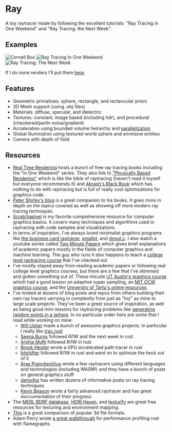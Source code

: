 # Ray

A toy raytracer made by following the excellent tutorials: "Ray Tracing in One Weekend" and "Ray Tracing: the Next Week".

## Examples

![Cornell Box](https://i.imgur.com/nRxOnPy.png)
![Ray Tracing In One Weekend](https://i.imgur.com/oCkkcKU.png)
![Ray Tracing: The Next Week](https://i.imgur.com/Vgl8uKd.png)

If I do more renders I'll put them [here](https://imgur.com/a/CIZrqYd).

## Features

- Geometric primatives: sphere, rectangle, and rectancular prism
- 3D Mesh support (using .obj files)
- Materials: diffuse, specular, and dielectric
- Textures: constant, image based (including hdr), and procedural (checkered/perlin noise/gradient)
- Acceleration using bounded volume heirarchy and [parallelization](https://github.com/rayon-rs/rayon)
- Global illumination using textured world sphere and emmisive entities
- Camera with depth of field

## Resources
- [Real Time Rendering](http://www.realtimerendering.com) hosts a bunch of free ray tracing books including the "in One Weekend" series. They also link to ["Physically Based Rendering"](http://www.pbr-book.org/3ed-2018/contents.html) which is like the bible of raytracing (haven't read it myself but everyone recommends it) and [Abrash's Black Book](http://www.jagregory.com/abrash-black-book/) which has nothing to do with raytracing but is full of really cool optimizations for graphics code.
- [Peter Shirley's blog](http://in1weekend.blogspot.com) is a great companion to his books. It goes more in depth on the topics covered as well as showing off more modern ray tracing techniques.
- [Scratchapixel](https://www.scratchapixel.com) is my favorite comprehensive resource for computer graphics basics. It covers many techniques and algorithms used in raytracing with code samples and visualizations.
- In terms of inspiration, I've always loved minimalist graphics programs like [the business card raytracer](http://fabiensanglard.net/rayTracing_back_of_business_card/), [smallpt](http://www.kevinbeason.com/smallpt), and [donut.c](https://www.a1k0n.net/2011/07/20/donut-math.html). I also watch a youtube series called [Two Minute Papers](https://www.youtube.com/channel/UCbfYPyITQ-7l4upoX8nvctg) which gives brief explanations of academic papers mostly in the fields of computer graphics and machine learning. The guy who runs it also happens to teach a [college level raytracing course](https://www.cg.tuwien.ac.at/courses/Rendering/VU.SS2017.html) that I've checked out
- I've mostly stayed away from reading academic papers or following real college level graphics courses, but there are a few that I've skimmed and gotten something out of. These inlcude [UT Austin's graphics course](https://www.cs.utexas.edu/users/fussell/courses/cs384g-fall2011) which had a good lesson on adaptive super sampling, an [MIT OCW graphics course](https://ocw.mit.edu/courses/electrical-engineering-and-computer-science/6-837-computer-graphics-fall-2012), and the [University of Tartu's online resources](https://cglearn.codelight.eu/pub/computer-graphics/environment-mapping#material-sphere-map-1).
- I've looked at dozens of blog posts and repos from others building their own ray tracers varrying in complexity from just as "toy" as mine to large scale projects. They've been a great source of inspiration, as well as being good mini-lessons for raytracing problems like [generating random points in a sphere](https://karthikkaranth.me/blog/generating-random-points-in-a-sphere). In no particular order here are some that I read while working on mine:
  - [Will Usher](https://www.willusher.io/projects) made a bunch of awesome graphics projects. In particular I really like [tray_rust](https://github.com/Twinklebear/tray_rust)
  - [Seena Burns](http://seenaburns.com/benchmarking-rust-with-cargo-bench/) followed Ri1W and the next week in rust
  - [Arshia Mufti](https://github.com/arshiamufti/tracy) followed Ri1W in rust
  - [Brook Heisler](https://bheisler.github.io/post/writing-gpu-accelerated-path-tracer-part-1/) wrote a GPU accelerated path tracer in rust
  - [bitshifter](https://bitshifter.github.io/2018/04/29/rust-ray-tracer-in-one-weekend/) followed Ri1W in rust and went on to optimize the heck out of it
  - [Aras Pranckevičius](http://aras-p.info/blog/2018/03/28/Daily-Pathtracer-Part-0-Intro/) wrote a few raytracers using different languages and technologies (including WASM!) and they have a bunch of posts on general graphics stuff
  - [demofox](https://blog.demofox.org/2016/09/21/path-tracing-getting-started-with-diffuse-and-emissive/) has written dozens of informative posts on ray tracing techniques
  - [Kevin Beason](http://www.kevinbeason.com/worklog/) wrote a fairly advanced raytracer and has great doccumentation of their progress
- The [MERL BDRF database](https://www.merl.com/brdf/), [HDRI Haven](https://hdrihaven.com/), and [texturify](http://texturify.com/) are great free resources for texturing and environment mapping.
- [This](https://all3dp.com/3d-file-format-3d-files-3d-printer-3d-cad-vrml-stl-obj/) is a great comparison of popular 3d file formats.
- Adam Perry wrote [a great walkthrough](https://blog.anp.lol/rust/2016/07/24/profiling-rust-perf-flamegraph/) for performance profiling rust with flamegraphs.
